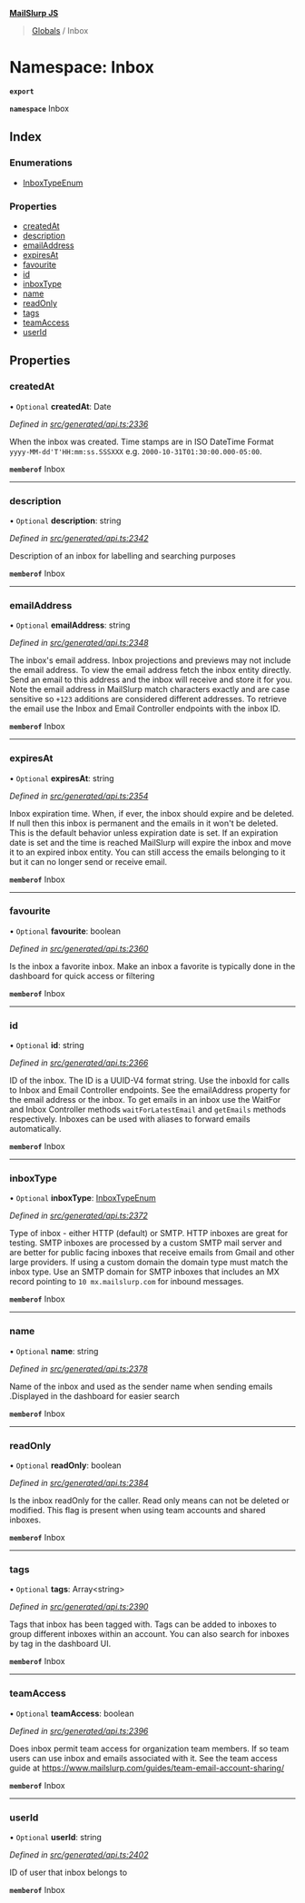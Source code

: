 **[MailSlurp JS](../README.md)**

> [Globals](../README.md) / Inbox

# Namespace: Inbox

**`export`** 

**`namespace`** Inbox

## Index

### Enumerations

* [InboxTypeEnum](../enums/inbox.inboxtypeenum.md)

### Properties

* [createdAt](inbox.md#createdat)
* [description](inbox.md#description)
* [emailAddress](inbox.md#emailaddress)
* [expiresAt](inbox.md#expiresat)
* [favourite](inbox.md#favourite)
* [id](inbox.md#id)
* [inboxType](inbox.md#inboxtype)
* [name](inbox.md#name)
* [readOnly](inbox.md#readonly)
* [tags](inbox.md#tags)
* [teamAccess](inbox.md#teamaccess)
* [userId](inbox.md#userid)

## Properties

### createdAt

• `Optional` **createdAt**: Date

*Defined in [src/generated/api.ts:2336](https://github.com/mailslurp/mailslurp-client/blob/b27590b/src/generated/api.ts#L2336)*

When the inbox was created. Time stamps are in ISO DateTime Format `yyyy-MM-dd'T'HH:mm:ss.SSSXXX` e.g. `2000-10-31T01:30:00.000-05:00`.

**`memberof`** Inbox

___

### description

• `Optional` **description**: string

*Defined in [src/generated/api.ts:2342](https://github.com/mailslurp/mailslurp-client/blob/b27590b/src/generated/api.ts#L2342)*

Description of an inbox for labelling and searching purposes

**`memberof`** Inbox

___

### emailAddress

• `Optional` **emailAddress**: string

*Defined in [src/generated/api.ts:2348](https://github.com/mailslurp/mailslurp-client/blob/b27590b/src/generated/api.ts#L2348)*

The inbox's email address. Inbox projections and previews may not include the email address. To view the email address fetch the inbox entity directly. Send an email to this address and the inbox will receive and store it for you. Note the email address in MailSlurp match characters exactly and are case sensitive so `+123` additions are considered different addresses. To retrieve the email use the Inbox and Email Controller endpoints with the inbox ID.

**`memberof`** Inbox

___

### expiresAt

• `Optional` **expiresAt**: string

*Defined in [src/generated/api.ts:2354](https://github.com/mailslurp/mailslurp-client/blob/b27590b/src/generated/api.ts#L2354)*

Inbox expiration time. When, if ever, the inbox should expire and be deleted. If null then this inbox is permanent and the emails in it won't be deleted. This is the default behavior unless expiration date is set. If an expiration date is set and the time is reached MailSlurp will expire the inbox and move it to an expired inbox entity. You can still access the emails belonging to it but it can no longer send or receive email.

**`memberof`** Inbox

___

### favourite

• `Optional` **favourite**: boolean

*Defined in [src/generated/api.ts:2360](https://github.com/mailslurp/mailslurp-client/blob/b27590b/src/generated/api.ts#L2360)*

Is the inbox a favorite inbox. Make an inbox a favorite is typically done in the dashboard for quick access or filtering

**`memberof`** Inbox

___

### id

• `Optional` **id**: string

*Defined in [src/generated/api.ts:2366](https://github.com/mailslurp/mailslurp-client/blob/b27590b/src/generated/api.ts#L2366)*

ID of the inbox. The ID is a UUID-V4 format string. Use the inboxId for calls to Inbox and Email Controller endpoints. See the emailAddress property for the email address or the inbox. To get emails in an inbox use the WaitFor and Inbox Controller methods `waitForLatestEmail` and `getEmails` methods respectively. Inboxes can be used with aliases to forward emails automatically.

**`memberof`** Inbox

___

### inboxType

• `Optional` **inboxType**: [InboxTypeEnum](../enums/inbox.inboxtypeenum.md)

*Defined in [src/generated/api.ts:2372](https://github.com/mailslurp/mailslurp-client/blob/b27590b/src/generated/api.ts#L2372)*

Type of inbox - either HTTP (default) or SMTP. HTTP inboxes are great for testing. SMTP inboxes are processed by a custom SMTP mail server and are better for public facing inboxes that receive emails from Gmail and other large providers. If using a custom domain the domain type must match the inbox type. Use an SMTP domain for SMTP inboxes that includes an MX record pointing to `10 mx.mailslurp.com` for inbound messages.

**`memberof`** Inbox

___

### name

• `Optional` **name**: string

*Defined in [src/generated/api.ts:2378](https://github.com/mailslurp/mailslurp-client/blob/b27590b/src/generated/api.ts#L2378)*

Name of the inbox and used as the sender name when sending emails .Displayed in the dashboard for easier search

**`memberof`** Inbox

___

### readOnly

• `Optional` **readOnly**: boolean

*Defined in [src/generated/api.ts:2384](https://github.com/mailslurp/mailslurp-client/blob/b27590b/src/generated/api.ts#L2384)*

Is the inbox readOnly for the caller. Read only means can not be deleted or modified. This flag is present when using team accounts and shared inboxes.

**`memberof`** Inbox

___

### tags

• `Optional` **tags**: Array\<string>

*Defined in [src/generated/api.ts:2390](https://github.com/mailslurp/mailslurp-client/blob/b27590b/src/generated/api.ts#L2390)*

Tags that inbox has been tagged with. Tags can be added to inboxes to group different inboxes within an account. You can also search for inboxes by tag in the dashboard UI.

**`memberof`** Inbox

___

### teamAccess

• `Optional` **teamAccess**: boolean

*Defined in [src/generated/api.ts:2396](https://github.com/mailslurp/mailslurp-client/blob/b27590b/src/generated/api.ts#L2396)*

Does inbox permit team access for organization team members. If so team users can use inbox and emails associated with it. See the team access guide at https://www.mailslurp.com/guides/team-email-account-sharing/

**`memberof`** Inbox

___

### userId

• `Optional` **userId**: string

*Defined in [src/generated/api.ts:2402](https://github.com/mailslurp/mailslurp-client/blob/b27590b/src/generated/api.ts#L2402)*

ID of user that inbox belongs to

**`memberof`** Inbox
